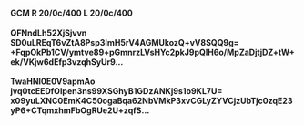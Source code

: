 #### GCM R 20/0c/400 L 20/0c/400
**QFNndLh52XjSjvvn**<br/>**SD0uLREqT6vZtA8Psp3ImH5rV4AGMUkozQ+vV8SQQ9g=**<br/>**+FqpOkPb1CV/ymtve89+pGmnrzLVsHYc2pkJ9pQlH6o/MpZaDjtjDZ+tW+ek/VKjw6dEfp3vzqhSyUr9...**<br/><br/>
**TwaHNI0E0V9apmAo**<br/>**jvq0tcEEDfOIpen3ns99XSGhyB1GDzANKj9s1o9KL7U=**<br/>**x09yuLXNC0EmK4C50ogaBqa62NbVMkP3xvCGLyZYVCjzUbTjc0zqE23yP6+CTqmxhmFbOgRUe2U+zqfS...**